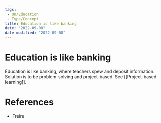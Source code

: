 ```yaml
---
tags:
 - On/Education
 - Type/Concept
title: Education is like banking
date: "2022-09-08"
date modified: "2022-09-08"
---
```


# Education is like banking
Education is like banking, where teachers spew and deposit information.
Solution is to be problem-solving and project-based. See [[Project-based learning]].

# References
- Freire
